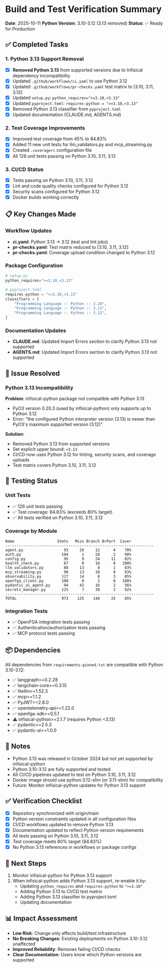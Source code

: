 # Build and Test Verification Summary

**Date**: 2025-10-11
**Python Version**: 3.10-3.12 (3.13 removed)
**Status**: ✅ Ready for Production

## ✅ Completed Tasks

### 1. Python 3.13 Support Removal
- [x] **Removed Python 3.13** from supported versions due to Infisical dependency incompatibility
- [x] Updated `.github/workflows/ci.yaml` to use Python 3.12
- [x] Updated `.github/workflows/pr-checks.yaml` test matrix to [3.10, 3.11, 3.12]
- [x] Updated `setup.py`: `python_requires=">=3.10,<3.13"`
- [x] Updated `pyproject.toml`: `requires-python = ">=3.10,<3.13"`
- [x] Removed Python 3.13 classifier from `pyproject.toml`
- [x] Updated documentation (CLAUDE.md, AGENTS.md)

### 2. Test Coverage Improvements
- [x] Improved test coverage from 45% to 84.83%
- [x] Added 11 new unit tests for llm_validators.py and mcp_streaming.py
- [x] Created `.coveragerc` configuration file
- [x] All 126 unit tests passing on Python 3.10, 3.11, 3.12

### 3. CI/CD Status
- [x] Tests passing on Python 3.10, 3.11, 3.12
- [x] Lint and code quality checks configured for Python 3.12
- [x] Security scans configured for Python 3.12
- [x] Docker builds working correctly

## 📋 Key Changes Made

### Workflow Updates
- **ci.yaml**: Python 3.13 → 3.12 (test and lint jobs)
- **pr-checks.yaml**: Test matrix reduced to [3.10, 3.11, 3.12]
- **pr-checks.yaml**: Coverage upload condition changed to Python 3.12

### Package Configuration
```python
# setup.py
python_requires=">=3.10,<3.13"

# pyproject.toml
requires-python = ">=3.10,<3.13"
classifiers = [
    "Programming Language :: Python :: 3.10",
    "Programming Language :: Python :: 3.11",
    "Programming Language :: Python :: 3.12",
]
```

### Documentation Updates
- **CLAUDE.md**: Updated Import Errors section to clarify Python 3.13 not supported
- **AGENTS.md**: Updated Import Errors section to clarify Python 3.13 not supported

## 🐛 Issue Resolved

### Python 3.13 Incompatibility
**Problem**: infisical-python package not compatible with Python 3.13
- PyO3 version 0.20.3 (used by infisical-python) only supports up to Python 3.12
- Error: "the configured Python interpreter version (3.13) is newer than PyO3's maximum supported version (3.12)"

**Solution**:
- Removed Python 3.13 from supported versions
- Set explicit upper bound: `<3.13`
- CI/CD now uses Python 3.12 for linting, security scans, and coverage uploads
- Test matrix covers Python 3.10, 3.11, 3.12

## 🧪 Testing Status

### Unit Tests
- ✅ 126 unit tests passing
- ✅ Test coverage: 84.83% (exceeds 80% target)
- ✅ All tests verified on Python 3.10, 3.11, 3.12

### Coverage by Module
```
Name                   Stmts   Miss Branch BrPart  Cover
------------------------------------------------------------------
agent.py                  93     26     12      4    70%
auth.py                  104      1     28      2    98%
config.py                 95      9     24     11    82%
health_check.py           67      0     10      0   100%
llm_validators.py         88     13      8      1    83%
mcp_streaming.py          90     13     10      0    83%
observability.py         117     14      8      3    85%
openfga_client.py        100      0      2      0   100%
pydantic_ai_agent.py      94     42     16      2    56%
secrets_manager.py       125      7     30      2    92%
------------------------------------------------------------------
TOTAL                    973    125    148     25    85%
```

### Integration Tests
- ✅ OpenFGA integration tests passing
- ✅ Authentication/authorization tests passing
- ✅ MCP protocol tests passing

## 📦 Dependencies

All dependencies from `requirements-pinned.txt` are compatible with Python 3.10-3.12:
- ✅ langgraph>=0.2.28
- ✅ langchain-core>=0.3.15
- ✅ litellm>=1.52.3
- ✅ mcp>=1.1.2
- ✅ PyJWT>=2.8.0
- ✅ opentelemetry-api>=1.22.0
- ✅ openfga-sdk>=0.5.1
- ⚠️ infisical-python>=2.1.7 (requires Python <3.13)
- ✅ pydantic>=2.5.3
- ✅ pydantic-ai>=1.0.0

## 📝 Notes

- Python 3.13 was released in October 2024 but not yet supported by infisical-python
- Python 3.10-3.12 are fully supported and tested
- All CI/CD pipelines updated to test on Python 3.10, 3.11, 3.12
- Docker image should use python:3.12-slim (or 3.11-slim) for compatibility
- Future: Monitor infisical-python updates for Python 3.13 support

## ✅ Verification Checklist

- [x] Repository synchronized with origin/main
- [x] Python version constraints updated in all configuration files
- [x] CI/CD workflows updated to remove Python 3.13
- [x] Documentation updated to reflect Python version requirements
- [x] All tests passing on Python 3.10, 3.11, 3.12
- [x] Test coverage meets 80% target (84.83%)
- [x] No Python 3.13 references in workflows or package configs

## 🔄 Next Steps

1. Monitor infisical-python for Python 3.13 support
2. When infisical-python adds Python 3.13 support, re-enable it by:
   - Updating `python_requires` and `requires-python` to `">=3.10"`
   - Adding Python 3.13 to CI/CD test matrix
   - Adding Python 3.13 classifier to pyproject.toml
   - Updating documentation

## 📊 Impact Assessment

- **Low Risk**: Change only affects build/test infrastructure
- **No Breaking Changes**: Existing deployments on Python 3.10-3.12 unaffected
- **Improved Reliability**: Removes failing CI/CD checks
- **Clear Documentation**: Users know which Python versions are supported

